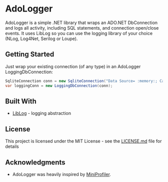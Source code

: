 # AdoLogger

AdoLogger is a simple .NET library that wraps an ADO.NET DbConnection and logs all activity, including SQL statements, and connection open/close events. It uses LibLog so you can use the logging library of your choice (NLog, Log4Net, Serilog or Loupe).


## Getting Started

Just wrap your existing connection (of any type) in an AdoLogger LoggingDbConnection:
```C#
SqliteConnection conn = new SqliteConnection("Data Source= :memory:; Cache = Shared");
var loggingConn = new LoggingDbConnection(conn);
```

## Built With

* [LibLog](https://github.com/damianh/LibLog) - logging abstraction


## License

This project is licensed under the MIT License - see the [LICENSE.md](LICENSE.md) file for details


## Acknowledgments

* AdoLogger was heavily inspired by [MiniProfiler](https://miniprofiler.com/).
